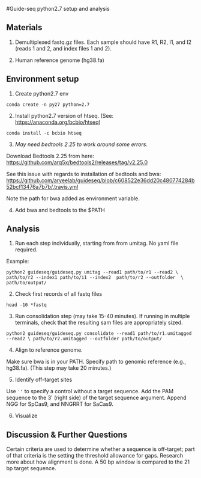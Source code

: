 #Guide-seq python2.7 setup and analysis

## Materials
  1. Demultiplexed fastq.gz files. Each sample should have R1, R2, I1, and I2 (reads 1 and 2, and index files 1 and 2).

  2. Human reference genome (hg38.fa)
  
## Environment setup
  1. Create python2.7 env

  `conda create -n py27 python=2.7`
  
  2. Install python2.7 version of htseq. (See: https://anaconda.org/bcbio/htseq)
  
  `conda install -c bcbio htseq`

  3. *May need bedtools 2.25 to work around some errors.*
  
  Download Bedtools 2.25 from here: https://github.com/arq5x/bedtools2/releases/tag/v2.25.0
  
  See this issue with regards to installation of bedtools and bwa: https://github.com/aryeelab/guideseq/blob/c608522e36dd20c480774284b52bcf13476a7b7b/.travis.yml
  
  Note the path for bwa added as environment variable.

  4. Add bwa and bedtools to the $PATH
  
## Analysis
  1. Run each step individually, starting from from umitag. No yaml file required. 
  
  Example:
  
  ` python2 guideseq/guideseq.py umitag --read1 path/to/r1 --read2 \
  path/to/r2 --index1 path/to/i1 --index2  path/to/r2 --outfolder  \
  path/to/output/ `

  2. Check first records of all fastq files
  
  `head -10 *fastq`

  3. Run consolidation step (may take 15-40 minutes).  If running in multiple terminals, check that the resulting sam files are appropriately sized.
  
  ` python2 guideseq/guideseq.py consolidate --read1 path/to/r1.umitagged --read2 \
  path/to/r2.umitagged --outfolder path/to/output/ `
  
  4. Align to reference genome.
  
  Make sure bwa is in your PATH. Specify path to genomic reference (e.g., hg38.fa). (This step may take 20 minutes.)
  
  5. Identify off-target sites
  
  Use `''` to specify a control without a target sequence. Add the PAM sequence to the 3' (right side) of the target sequence argument. Append NGG for SpCas9, and NNGRRT for SaCas9. 
  
  6. Visualize
  
  
  ## Discussion & Further Questions
  
  Certain criteria are used to determine whether a sequence is off-target; part of that criteria is the setting the threshold allowance for gaps. Research more about how alignment is done. A 50 bp window is compared to the 21 bp target sequence.
